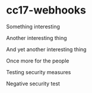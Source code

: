 # cc17-webhooks

Something interesting

Another interesting thing

And yet another interesting thing

Once more for the people

Testing security measures

Negative security test
